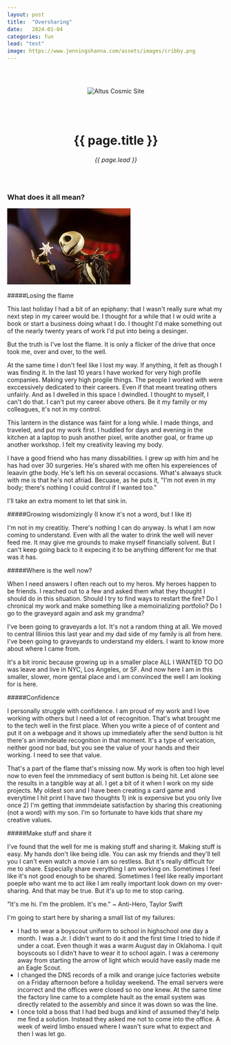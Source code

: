 ```yaml
---
layout: post
title:  "Oversharing"
date:   2024-01-04
categories: fun 
lead: "test"
image: https://www.jenningshanna.com/assets/images/cribby.png
---
```


<div style="margin: 0 auto; text-align:center;padding:45px 0;">
<div style="padding-bottom: 50px;"><img src="{{ page.image }}" alt="Altus Cosmic Site" /></div>
<h1>{{ page.title }}</h1>
<em>{{ page.lead }}</em>
</div>

### What does it all mean?

![alt text](images\jack-what-does-it-mean.jpg)

#####Losing the flame

This last holiday I had a bit of an epiphany: that I wasn't really sure what my next step in my  career would be. I thought for  a while that  I w ould  write a  book or start a business doing whaat  I do. I thought  I'd  make something out of the  nearly twenty years of work I'd put  into being a  desinger.

But the truth is I've lost the flame. It is only a flicker of  the  drive that once took me,  over and over, to the well.

At the same time I don't feel like I lost my way. If anything, it felt as though I was finding it. In the last 10 years I have worked for very high  profile companies. Making very high progile things. The people I  worked with were  exccessively  dedicated  to their careers. Even if that  meant treating others  unfairly. And as I dwelled in this  space I dwindled. I thought  to myself, I can't do that. I  can't  put  my  career above  others. Be it my  family or  my colleagues, it's not in my  control.

This  lantern in the  distance was faint for a long while. I made things, and traveled, and put my   work first. I huddled for days and evening in the kitchen at a laptop to push another pixel, write another goal, or frame up another workshop. I felt my creativity leaving my body.

I have a good friend who has many dissabilities. I  grew up  with him and he has had over 30 surgeries. He's shared with me often his expereiences of leaavin gthe body. He's left his on several occasions. What's alwaays stuck with  me is that  he's not afriad. Becuase, as he  puts it, "I'm not even in my  body; there's nothing I  could control  if I wanted too."

I'll take  an extra moment to let that sink in.

#####Growing wisdomizingly (I know  it's not a word, but I like it)

I'm not in my creatitiy. There's nothing I can do anyway. Is what I am now coming to understand. Even with all the water to drink the well will never feed me. It may give me grounds to make myself financially solvent. But I can't keep going back to it expecing it to be  anything different for me that was it has.

#####Where is the well now?

When I need answers I often reach  out  to my heros. My heroes happen to be friends. I reached out to a few and asked them what they thought I should do in this situation. Should I try to find ways to restart the fire? Do I chronical my work and make something like a memoirializing portfolio? Do I go to the graveyard again and ask my grandma?

I've been going to graveyards a lot. It's not a random thing at all. We moved to central Illinios this last year and my dad side of my family is all from here. I've been going to graveyards to understand my elders. I want to know more about where I came from.

It's a bit ironic because growing up in a smaller place ALL I WANTED TO DO was leave and live in NYC, Los Angeles, or SF. And now here I am in this smaller, slower, more gental place and i am convinced the well I am looking for is here.

#####Confidence

I personally struggle with confidence. I am proud of my work and I love working with others but I need a lot of recognition. That's what brought me to the tech well in the first place. When you write a piece of of content and put it on a webpage and it shows up  immediately after the send button is hit there's an immdeiate recognition in that moment. It's a type of verication, neither good nor bad, but you see the value of your hands and their working. I need to see that value.

That's a part of the flame that's missing now. My work is often too high level now to even feel the immmediacy of sent button is being hit. Let alone see the results in a tangible way at all. I get a bit of it when I work on my side projects. My oldest son and I  have been creating a card game and everytime I hit print I have two thoughts 1) ink is expensive but you only live once 2) I'm getting that immmdeiate satisfaction by sharing this creationing (not a word) with my son. I'm so fortunate to have kids that share my creative values.

#####Make stuff and share it

I've found that the well for me is making stuff and sharing it. Making stuff is easy. My hands don't like being idle. You can ask my friends and they'll tell you I can't even watch a movie I am so restless. But it's really difficult for me to share. Especially share everything I am working on. Sometimes I feel like it's not good enough to be shared. Sometimes I feel like really important poeple who want me to act like I am really important look down on my over-sharing. And that may be true. But it's up to me to stop caring.

"It's me hi. I'm the problem. It's me." ~ Anti-Hero, Taylor Swift

I'm going to start here by sharing a small list of my failures:

- I had to wear a boyscout uniform to school in highschool one day a month. I was a Jr. I didn't want to do it and the first time I tried to hide if under a coat. Even though it was a warm August day in Oklahoma. I quit boyscouts so I didn't have to wear it to school again. I was a ceremony away from starting the arrow of light which would have easily made me an Eagle Scout.
- I changed the DNS records of a milk and orange juice factories website on a Friday afternoon before a holiday weekend. The email servers were incorrect and the offices were closed so no one knew. At the same time the factory line came to a complete hault as the email system was directly related to the assembly and since it was down so was the line.
- I once told a boss that I had bed bugs and kind of assumed they'd help me find a solution. Instead they asked me not to come into the office. A week of weird limbo ensued where I wasn't sure what to expect and then I was let go.